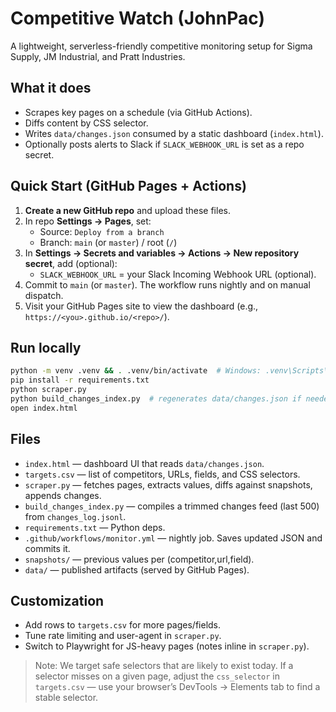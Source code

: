 # Competitive Watch (JohnPac)
A lightweight, serverless-friendly competitive monitoring setup for Sigma Supply, JM Industrial, and Pratt Industries.

## What it does
- Scrapes key pages on a schedule (via GitHub Actions).
- Diffs content by CSS selector.
- Writes `data/changes.json` consumed by a static dashboard (`index.html`).
- Optionally posts alerts to Slack if `SLACK_WEBHOOK_URL` is set as a repo secret.

## Quick Start (GitHub Pages + Actions)
1. **Create a new GitHub repo** and upload these files.
2. In repo **Settings → Pages**, set:
   - Source: `Deploy from a branch`
   - Branch: `main` (or `master`) / root (`/`)
3. In **Settings → Secrets and variables → Actions → New repository secret**, add (optional):
   - `SLACK_WEBHOOK_URL` = your Slack Incoming Webhook URL (optional).
4. Commit to `main` (or `master`). The workflow runs nightly and on manual dispatch.
5. Visit your GitHub Pages site to view the dashboard (e.g., `https://<you>.github.io/<repo>/`).

## Run locally
```bash
python -m venv .venv && . .venv/bin/activate  # Windows: .venv\Scripts\activate
pip install -r requirements.txt
python scraper.py
python build_changes_index.py  # regenerates data/changes.json if needed
open index.html
```

## Files
- `index.html` — dashboard UI that reads `data/changes.json`.
- `targets.csv` — list of competitors, URLs, fields, and CSS selectors.
- `scraper.py` — fetches pages, extracts values, diffs against snapshots, appends changes.
- `build_changes_index.py` — compiles a trimmed changes feed (last 500) from `changes_log.jsonl`.
- `requirements.txt` — Python deps.
- `.github/workflows/monitor.yml` — nightly job. Saves updated JSON and commits it.
- `snapshots/` — previous values per (competitor,url,field).
- `data/` — published artifacts (served by GitHub Pages).

## Customization
- Add rows to `targets.csv` for more pages/fields.
- Tune rate limiting and user-agent in `scraper.py`.
- Switch to Playwright for JS-heavy pages (notes inline in `scraper.py`).

> Note: We target safe selectors that are likely to exist today. If a selector misses on a given page, adjust the `css_selector` in `targets.csv` — use your browser’s DevTools → Elements tab to find a stable selector.

